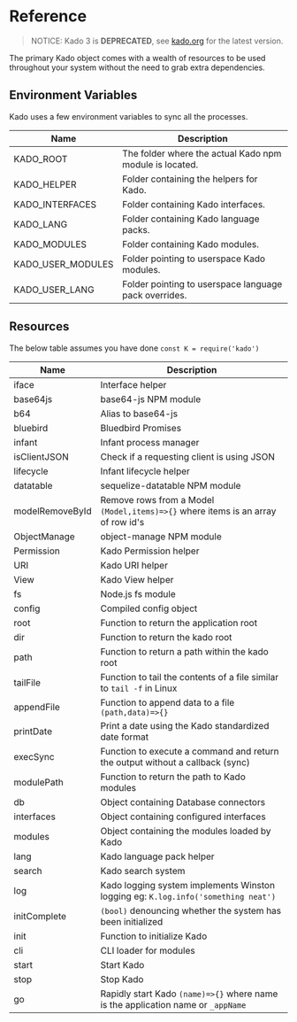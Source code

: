 # Reference
> NOTICE: Kado 3 is **DEPRECATED**, see [kado.org](https://kado.org) for the latest version.

The primary Kado object comes with a wealth of resources to be used throughout
your system without the need to grab extra dependencies.

## Environment Variables

Kado uses a few environment variables to sync all the processes.

| Name | Description |
| --- | --- |
| KADO_ROOT | The folder where the actual Kado npm module is located. |
| KADO_HELPER | Folder containing the helpers for Kado. |
| KADO_INTERFACES | Folder containing Kado interfaces. |
| KADO_LANG | Folder containing Kado language packs. |
| KADO_MODULES | Folder containing Kado modules. |
| KADO_USER_MODULES | Folder pointing to userspace Kado modules. |
| KADO_USER_LANG | Folder pointing to userspace language pack overrides. |

## Resources

The below table assumes you have done `const K = require('kado')`

| Name | Description |
| --- | --- |
| iface | Interface helper |
| base64js | base64-js NPM module |
| b64 | Alias to base64-js |
| bluebird | Bluedbird Promises |
| infant | Infant process manager |
| isClientJSON | Check if a requesting client is using JSON |
| lifecycle | Infant lifecycle helper |
| datatable | sequelize-datatable NPM module |
| modelRemoveById | Remove rows from a Model `(Model,items)=>{}` where items is an array of row id's |
| ObjectManage | object-manage NPM module |
| Permission | Kado Permission helper |
| URI | Kado URI helper |
| View | Kado View helper |
| fs | Node.js fs module |
| config | Compiled config object |
| root | Function to return the application root |
| dir | Function to return the kado root |
| path | Function to return a path within the kado root |
| tailFile | Function to tail the contents of a file similar to `tail -f` in Linux |
| appendFile | Function to append data to a file `(path,data)=>{}` |
| printDate | Print a date using the Kado standardized date format |
| execSync | Function to execute a command and return the output without a callback (sync) |
| modulePath | Function to return the path to Kado modules |
| db | Object containing Database connectors |
| interfaces | Object containing configured interfaces |
| modules | Object containing the modules loaded by Kado |
| lang | Kado language pack helper |
| search | Kado search system |
| log | Kado logging system implements Winston logging eg: `K.log.info('something neat')` |
| initComplete | `(bool)` denouncing whether the system has been initialized |
| init | Function to initialize Kado |
| cli | CLI loader for modules |
| start | Start Kado |
| stop | Stop Kado |
| go | Rapidly start Kado `(name)=>{}` where name is the application name or `_appName` |
